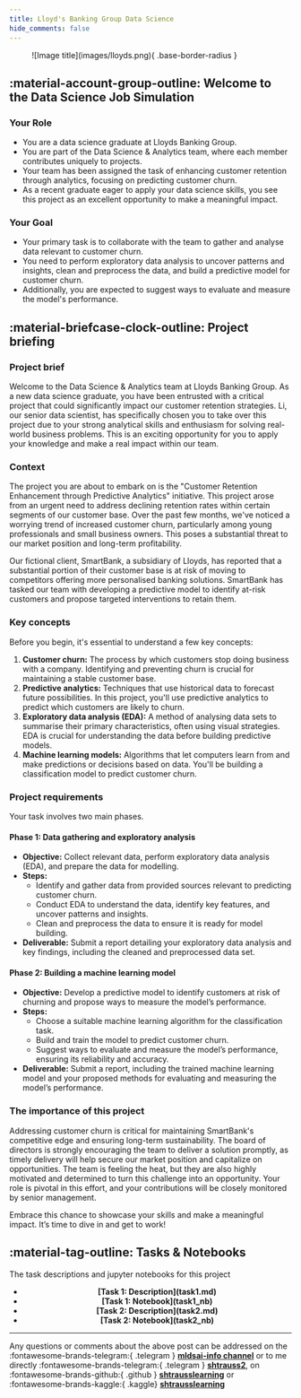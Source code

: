 ```yaml
---
title: Lloyd's Banking Group Data Science
hide_comments: false
---
```


<figure markdown="span">
  ![Image title](images/lloyds.png){ .base-border-radius }
</figure>

## :material-account-group-outline: Welcome to the Data Science Job Simulation

### Your Role

- You are a data science graduate at Lloyds Banking Group.
- You are part of the Data Science & Analytics team, where each member contributes uniquely to projects. 
- Your team has been assigned the task of enhancing customer retention through analytics, focusing on predicting customer churn. 
- As a recent graduate eager to apply your data science skills, you see this project as an excellent opportunity to make a meaningful impact.
    

### Your Goal

- Your primary task is to collaborate with the team to gather and analyse data relevant to customer churn.
- You need to perform exploratory data analysis to uncover patterns and insights, clean and preprocess the data, and build a predictive model for customer churn.
- Additionally, you are expected to suggest ways to evaluate and measure the model's performance.

## :material-briefcase-clock-outline: Project briefing

### Project brief

Welcome to the Data Science & Analytics team at Lloyds Banking Group. As a new data science graduate, you have been entrusted with a critical project that could significantly impact our customer retention strategies. Li, our senior data scientist, has specifically chosen you to take over this project due to your strong analytical skills and enthusiasm for solving real-world business problems. This is an exciting opportunity for you to apply your knowledge and make a real impact within our team.

### Context

The project you are about to embark on is the "Customer Retention Enhancement through Predictive Analytics" initiative. This project arose from an urgent need to address declining retention rates within certain segments of our customer base. Over the past few months, we've noticed a worrying trend of increased customer churn, particularly among young professionals and small business owners. This poses a substantial threat to our market position and long-term profitability.

Our fictional client, SmartBank, a subsidiary of Lloyds, has reported that a substantial portion of their customer base is at risk of moving to competitors offering more personalised banking solutions. SmartBank has tasked our team with developing a predictive model to identify at-risk customers and propose targeted interventions to retain them.

### Key concepts

Before you begin, it's essential to understand a few key concepts:

1. **Customer churn:** The process by which customers stop doing business with a company. Identifying and preventing churn is crucial for maintaining a stable customer base.
2. **Predictive analytics:** Techniques that use historical data to forecast future possibilities. In this project, you'll use predictive analytics to predict which customers are likely to churn.
3. **Exploratory data analysis (EDA):** A method of analysing data sets to summarise their primary characteristics, often using visual strategies. EDA is crucial for understanding the data before building predictive models.
4. **Machine learning models:** Algorithms that let computers learn from and make predictions or decisions based on data. You'll be building a classification model to predict customer churn.

### Project requirements

Your task involves two main phases.

#### Phase 1: Data gathering and exploratory analysis

- **Objective:** Collect relevant data, perform exploratory data analysis (EDA), and prepare the data for modelling.
- **Steps:**
    - Identify and gather data from provided sources relevant to predicting customer churn.
    - Conduct EDA to understand the data, identify key features, and uncover patterns and insights.
    - Clean and preprocess the data to ensure it is ready for model building.
- **Deliverable:** Submit a report detailing your exploratory data analysis and key findings, including the cleaned and preprocessed data set.

#### Phase 2: Building a machine learning model

- **Objective:** Develop a predictive model to identify customers at risk of churning and propose ways to measure the model’s performance.
- **Steps:**
    - Choose a suitable machine learning algorithm for the classification task.
    - Build and train the model to predict customer churn.
    - Suggest ways to evaluate and measure the model’s performance, ensuring its reliability and accuracy.
- **Deliverable:** Submit a report, including the trained machine learning model and your proposed methods for evaluating and measuring the model’s performance.

### The importance of this project

Addressing customer churn is critical for maintaining SmartBank's competitive edge and ensuring long-term sustainability. The board of directors is strongly encouraging the team to deliver a solution promptly, as timely delivery will help secure our market position and capitalize on opportunities. The team is feeling the heat, but they are also highly motivated and determined to turn this challenge into an opportunity. Your role is pivotal in this effort, and your contributions will be closely monitored by senior management.

Embrace this chance to showcase your skills and make a meaningful impact. It’s time to dive in and get to work!

## :material-tag-outline: Tasks & Notebooks

The task descriptions and jupyter notebooks for this project

<div class="grid cards" markdown>

- <center><b>[Task 1: Description](task1.md)</b></center>
- <center><b>[Task 1: Notebook](task1_nb)</b></center>
- <center><b>[Task 2: Description](task2.md)</b></center>
- <center><b>[Task 2: Notebook](task2_nb)</b></center>

</div>


---

Any questions or comments about the above post can be addressed on the :fontawesome-brands-telegram:{ .telegram } **[mldsai-info channel](https://t.me/mldsai_info)** or to me directly :fontawesome-brands-telegram:{ .telegram } **[shtrauss2](https://t.me/shtrauss2)**, on :fontawesome-brands-github:{ .github } **[shtrausslearning](https://github.com/shtrausslearning)** or :fontawesome-brands-kaggle:{ .kaggle} **[shtrausslearning](https://kaggle.com/shtrausslearning)**